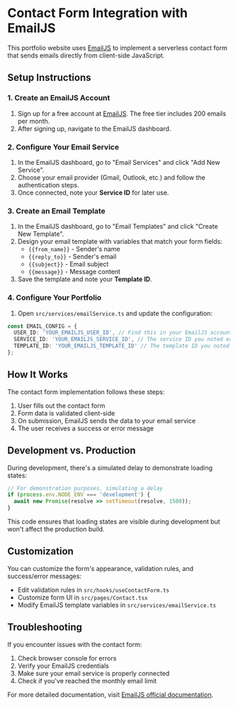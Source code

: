 # Contact Form Integration with EmailJS

This portfolio website uses [EmailJS](https://www.emailjs.com/) to implement a serverless contact form that sends emails directly from client-side JavaScript.

## Setup Instructions

### 1. Create an EmailJS Account

1. Sign up for a free account at [EmailJS](https://www.emailjs.com/). The free tier includes 200 emails per month.
2. After signing up, navigate to the EmailJS dashboard.

### 2. Configure Your Email Service

1. In the EmailJS dashboard, go to "Email Services" and click "Add New Service".
2. Choose your email provider (Gmail, Outlook, etc.) and follow the authentication steps.
3. Once connected, note your **Service ID** for later use.

### 3. Create an Email Template

1. In the EmailJS dashboard, go to "Email Templates" and click "Create New Template".
2. Design your email template with variables that match your form fields:
   - `{{from_name}}` - Sender's name
   - `{{reply_to}}` - Sender's email
   - `{{subject}}` - Email subject
   - `{{message}}` - Message content
3. Save the template and note your **Template ID**.

### 4. Configure Your Portfolio

1. Open `src/services/emailService.ts` and update the configuration:

```typescript
const EMAIL_CONFIG = {
  USER_ID: 'YOUR_EMAILJS_USER_ID', // Find this in your EmailJS account settings
  SERVICE_ID: 'YOUR_EMAILJS_SERVICE_ID', // The service ID you noted earlier
  TEMPLATE_ID: 'YOUR_EMAILJS_TEMPLATE_ID' // The template ID you noted earlier
};
```

## How It Works

The contact form implementation follows these steps:

1. User fills out the contact form
2. Form data is validated client-side
3. On submission, EmailJS sends the data to your email service
4. The user receives a success or error message

## Development vs. Production

During development, there's a simulated delay to demonstrate loading states:

```typescript
// For demonstration purposes, simulating a delay
if (process.env.NODE_ENV === 'development') {
  await new Promise(resolve => setTimeout(resolve, 1500));
}
```

This code ensures that loading states are visible during development but won't affect the production build.

## Customization

You can customize the form's appearance, validation rules, and success/error messages:

- Edit validation rules in `src/hooks/useContactForm.ts`
- Customize form UI in `src/pages/Contact.tsx`
- Modify EmailJS template variables in `src/services/emailService.ts`

## Troubleshooting

If you encounter issues with the contact form:

1. Check browser console for errors
2. Verify your EmailJS credentials
3. Make sure your email service is properly connected
4. Check if you've reached the monthly email limit

For more detailed documentation, visit [EmailJS official documentation](https://www.emailjs.com/docs/). 